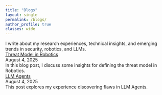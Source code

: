 ```yaml
---
title: "Blogs"
layout: single
permalink: /blogs/
author_profile: true
classes: wide
---
```


<div class="main-content">
<style>
.page__title {
    color: #494e52 !important;
    font-weight: bold;
}

.page__content {
    font-size: 1em;
    color: #494e52;
}

.blog-intro {
    font-size: 1em;
    color: #494e52;
    margin-bottom: 2em;
}

.blog-title {
    font-size: 1.2em;
    font-weight: bold;
    color: #494e52;
    margin-bottom: 0.5em;
}

.blog-date {
    font-size: 1em;
    color: #7a8288;
    margin-bottom: 0.5em;
}

.blog-excerpt {
    font-size: 1em;
    color: #494e52;
    margin-bottom: 2em;
}
</style>

<div class="blog-intro">
I write about my research experiences, technical insights, and emerging trends in security, robotics, and LLMs.
</div>

<div class="blog-title">
<a href="/blogs/adversarial-robotics/">Threat Model in Robotics</a>
</div>

<div class="blog-date">
August 4, 2025
</div>

<div class="blog-excerpt">
In this blog post, I discuss some insights for defining the threat model in Robotics.
</div>

<div class="blog-title">
<a href="/blogs/llm-agents/">LLM Agents</a>
</div>

<div class="blog-date">
August 4, 2025
</div>

<div class="blog-excerpt">
This post explores my experience discovering flaws in LLM Agents.
</div>
</div> 